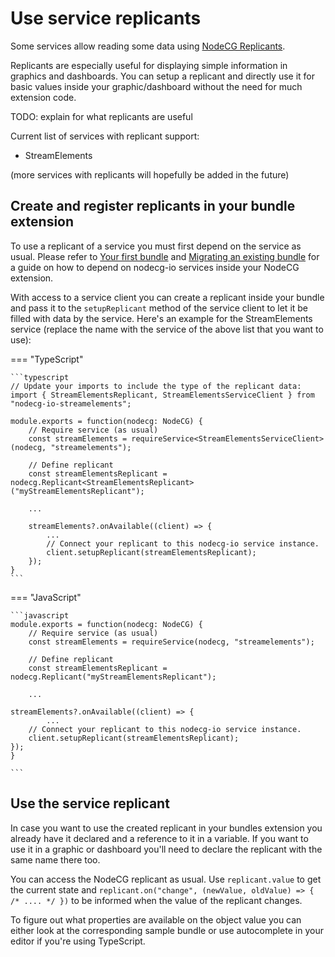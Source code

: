 # Use service replicants

Some services allow reading some data using [NodeCG Replicants](https://www.nodecg.dev/docs/classes/replicant).

Replicants are especially useful for displaying simple information in graphics and dashboards.
You can setup a replicant and directly use it for basic values inside your graphic/dashboard without the need for much extension code.

TODO: explain for what replicants are useful

Current list of services with replicant support:

-   StreamElements

(more services with replicants will hopefully be added in the future)

## Create and register replicants in your bundle extension

To use a replicant of a service you must first depend on the service as usual.
Please refer to [Your first bundle](./create_new_bundle.md) and [Migrating an existing bundle](./existing_bundle.md) for a guide on how to depend on nodecg-io services inside your NodeCG extension.

With access to a service client you can create a replicant inside your bundle and pass it to the `setupReplicant` method of the service client to let it be filled with data by the service.
Here's an example for the StreamElements service (replace the name with the service of the above list that you want to use):

=== "TypeScript"

    ```typescript
    // Update your imports to include the type of the replicant data:
    import { StreamElementsReplicant, StreamElementsServiceClient } from "nodecg-io-streamelements";

    module.exports = function(nodecg: NodeCG) {
        // Require service (as usual)
    	const streamElements = requireService<StreamElementsServiceClient>(nodecg, "streamelements");

        // Define replicant
        const streamElementsReplicant = nodecg.Replicant<StreamElementsReplicant>("myStreamElementsReplicant");

        ...

        streamElements?.onAvailable((client) => {
            ...
            // Connect your replicant to this nodecg-io service instance.
            client.setupReplicant(streamElementsReplicant);
        });
    }
    ```

=== "JavaScript"

    ```javascript
    module.exports = function(nodecg: NodeCG) {
        // Require service (as usual)
        const streamElements = requireService(nodecg, "streamelements");

        // Define replicant
        const streamElementsReplicant = nodecg.Replicant("myStreamElementsReplicant");

        ...

    streamElements?.onAvailable((client) => {
            ...
        // Connect your replicant to this nodecg-io service instance.
        client.setupReplicant(streamElementsReplicant);
    });
    }

    ```

## Use the service replicant

In case you want to use the created replicant in your bundles extension you already have it declared and a reference to it in a variable. If you want to use it in a graphic or dashboard you'll need to declare the replicant with the same name there too.

You can access the NodeCG replicant as usual. Use `replicant.value` to get the current state and `replicant.on("change", (newValue, oldValue) => { /* .... */ })` to be informed when the value of the replicant changes.

To figure out what properties are available on the object value you can either look at the corresponding sample bundle or use autocomplete in your editor if you're using TypeScript.
